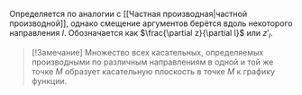 Определяется по аналогии с [[Частная производная|частной производной]], однако смещение аргументов берётся вдоль некоторого направления $l$. Обозначается как $\frac{\partial z}{\partial l}$ или $z'_l$.

> [!Замечание]
> Множество всех касательных, определяемых производными по различным направлениям в одной и той же точке $M$ образует касательную плоскость в точке $M$ к графику функции.